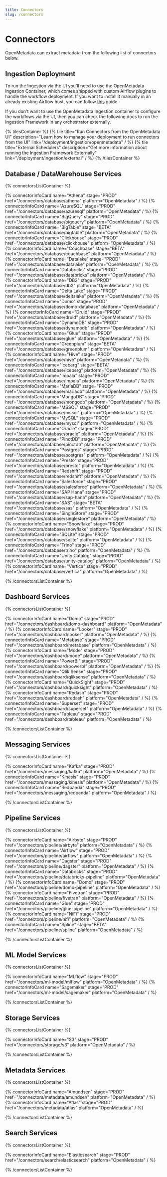 ```yaml
---
title: Connectors
slug: /connectors
---
```


# Connectors

OpenMetadata can extract metadata from the following list of connectors below.

## Ingestion Deployment

To run the Ingestion via the UI you'll need to use the OpenMetadata Ingestion Container, which comes shipped with
custom Airflow plugins to handle the workflow deployment. If you want to install it manually in an already existing
Airflow host, you can follow [this](/deployment/ingestion/openmetadata) guide.

If you don't want to use the OpenMetadata Ingestion container to configure the workflows via the UI, then you can check
the following docs to run the Ingestion Framework in any orchestrator externally.

{% tilesContainer %}
{% tile
    title="Run Connectors from the OpenMetadata UI"
    description="Learn how to manage your deployment to run connectors from the UI"
    link="/deployment/ingestion/openmetadata"
  / %}
{% tile
    title="External Schedulers"
    description="Get more information about running the Ingestion Framework Externally"
    link="/deployment/ingestion/external"
  / %}
{% /tilesContainer %}

## Database / DataWarehouse Services

{% connectorsListContainer %}

{% connectorInfoCard name="Athena" stage="PROD" href="/connectors/database/athena" platform="OpenMetadata" / %}
{% connectorInfoCard name="AzureSQL" stage="PROD" href="/connectors/database/azuresql" platform="OpenMetadata" / %}
{% connectorInfoCard name="BigQuery" stage="PROD" href="/connectors/database/bigquery" platform="OpenMetadata" / %}
{% connectorInfoCard name="BigTable" stage="BETA" href="/connectors/database/bigtable" platform="OpenMetadata" / %}
{% connectorInfoCard name="Clickhouse" stage="PROD" href="/connectors/database/clickhouse" platform="OpenMetadata" / %}
{% connectorInfoCard name="Couchbase" stage="BETA" href="/connectors/database/couchbase" platform="OpenMetadata" / %}
{% connectorInfoCard name="Datalake" stage="PROD" href="/connectors/database/datalake" platform="OpenMetadata" / %}
{% connectorInfoCard name="Databricks" stage="PROD" href="/connectors/database/databricks" platform="OpenMetadata" / %}
{% connectorInfoCard name="DB2" stage="PROD" href="/connectors/database/db2" platform="OpenMetadata" / %}
{% connectorInfoCard name="Delta Lake" stage="PROD" href="/connectors/database/deltalake" platform="OpenMetadata" / %}
{% connectorInfoCard name="Domo" stage="PROD" href="/connectors/database/domo-database" platform="OpenMetadata" / %}
{% connectorInfoCard name="Druid" stage="PROD" href="/connectors/database/druid" platform="OpenMetadata" / %}
{% connectorInfoCard name="DynamoDB" stage="PROD" href="/connectors/database/dynamodb" platform="OpenMetadata" / %}
{% connectorInfoCard name="Glue" stage="PROD" href="/connectors/database/glue" platform="OpenMetadata" / %}
{% connectorInfoCard name="Greenplum" stage="BETA" href="/connectors/database/greenplum" platform="OpenMetadata" / %}
{% connectorInfoCard name="Hive" stage="PROD" href="/connectors/database/hive" platform="OpenMetadata" / %}
{% connectorInfoCard name="Iceberg" stage="BETA" href="/connectors/database/iceberg" platform="OpenMetadata" / %}
{% connectorInfoCard name="Impala" stage="PROD" href="/connectors/database/impala" platform="OpenMetadata" / %}
{% connectorInfoCard name="MariaDB" stage="PROD" href="/connectors/database/mariadb" platform="OpenMetadata" / %}
{% connectorInfoCard name="MongoDB" stage="PROD" href="/connectors/database/mongodb" platform="OpenMetadata" / %}
{% connectorInfoCard name="MSSQL" stage="PROD" href="/connectors/database/mssql" platform="OpenMetadata" / %}
{% connectorInfoCard name="MySQL" stage="PROD" href="/connectors/database/mysql" platform="OpenMetadata" / %}
{% connectorInfoCard name="Oracle" stage="PROD" href="/connectors/database/oracle" platform="OpenMetadata" / %}
{% connectorInfoCard name="PinotDB" stage="PROD" href="/connectors/database/pinotdb" platform="OpenMetadata" / %}
{% connectorInfoCard name="Postgres" stage="PROD" href="/connectors/database/postgres" platform="OpenMetadata" / %}
{% connectorInfoCard name="Presto" stage="PROD" href="/connectors/database/presto" platform="OpenMetadata" / %}
{% connectorInfoCard name="Redshift" stage="PROD" href="/connectors/database/redshift" platform="OpenMetadata" / %}
{% connectorInfoCard name="Salesforce" stage="PROD" href="/connectors/database/salesforce" platform="OpenMetadata" / %}
{% connectorInfoCard name="SAP Hana" stage="PROD" href="/connectors/database/sap-hana" platform="OpenMetadata" / %}
{% connectorInfoCard name="SAS" stage="BETA" href="/connectors/database/sas" platform="OpenMetadata" / %}
{% connectorInfoCard name="SingleStore" stage="PROD" href="/connectors/database/singlestore" platform="OpenMetadata" / %}
{% connectorInfoCard name="Snowflake" stage="PROD" href="/connectors/database/snowflake" platform="OpenMetadata" / %}
{% connectorInfoCard name="SQLite" stage="PROD" href="/connectors/database/sqlite" platform="OpenMetadata" / %}
{% connectorInfoCard name="Trino" stage="PROD" href="/connectors/database/trino" platform="OpenMetadata" / %}
{% connectorInfoCard name="Unity Catalog" stage="PROD" href="/connectors/database/unity-catalog" platform="OpenMetadata" / %}
{% connectorInfoCard name="Vertica" stage="PROD" href="/connectors/database/vertica" platform="OpenMetadata" / %}

{% /connectorsListContainer %}

## Dashboard Services

{% connectorsListContainer %}

{% connectorInfoCard name="Domo" stage="PROD" href="/connectors/dashboard/domo-dashboard" platform="OpenMetadata" / %}
{% connectorInfoCard name="Looker" stage="PROD" href="/connectors/dashboard/looker" platform="OpenMetadata" / %}
{% connectorInfoCard name="Metabase" stage="PROD" href="/connectors/dashboard/metabase" platform="OpenMetadata" / %}
{% connectorInfoCard name="Mode" stage="PROD" href="/connectors/dashboard/mode" platform="OpenMetadata" / %}
{% connectorInfoCard name="PowerBI" stage="PROD" href="/connectors/dashboard/powerbi" platform="OpenMetadata" / %}
{% connectorInfoCard name="Qlik Sense" stage="PROD" href="/connectors/dashboard/qliksense" platform="OpenMetadata" / %}
{% connectorInfoCard name="QuickSight" stage="PROD" href="/connectors/dashboard/quicksight" platform="OpenMetadata" / %}
{% connectorInfoCard name="Redash" stage="PROD" href="/connectors/dashboard/redash" platform="OpenMetadata" / %}
{% connectorInfoCard name="Superset" stage="PROD" href="/connectors/dashboard/superset" platform="OpenMetadata" / %}
{% connectorInfoCard name="Tableau" stage="PROD" href="/connectors/dashboard/tableau" platform="OpenMetadata" / %}

{% /connectorsListContainer %}

## Messaging Services

{% connectorsListContainer %}

{% connectorInfoCard name="Kafka" stage="PROD" href="/connectors/messaging/kafka" platform="OpenMetadata" / %}
{% connectorInfoCard name="Kinesis" stage="PROD" href="/connectors/messaging/kinesis" platform="OpenMetadata" / %}
{% connectorInfoCard name="Redpanda" stage="PROD" href="/connectors/messaging/redpanda" platform="OpenMetadata" / %}

{% /connectorsListContainer %}

## Pipeline Services

{% connectorsListContainer %}

{% connectorInfoCard name="Airbyte" stage="PROD" href="/connectors/pipeline/airbyte" platform="OpenMetadata" / %}
{% connectorInfoCard name="Airflow" stage="PROD" href="/connectors/pipeline/airflow" platform="OpenMetadata" / %}
{% connectorInfoCard name="Dagster" stage="PROD" href="/connectors/pipeline/dagster" platform="OpenMetadata" / %}
{% connectorInfoCard name="Databricks" stage="PROD" href="/connectors/pipeline/databricks-pipeline" platform="OpenMetadata" / %}
{% connectorInfoCard name="Domo" stage="PROD" href="/connectors/pipeline/domo-pipeline" platform="OpenMetadata" / %}
{% connectorInfoCard name="Fivetran" stage="PROD" href="/connectors/pipeline/fivetran" platform="OpenMetadata" / %}
{% connectorInfoCard name="Glue" stage="PROD" href="/connectors/pipeline/glue-pipeline" platform="OpenMetadata" / %}
{% connectorInfoCard name="NiFi" stage="PROD" href="/connectors/pipeline/nifi" platform="OpenMetadata" / %}
{% connectorInfoCard name="Spline" stage="BETA" href="/connectors/pipeline/spline" platform="OpenMetadata" / %}

{% /connectorsListContainer %}


## ML Model Services

{% connectorsListContainer %}

{% connectorInfoCard name="MLflow" stage="PROD" href="/connectors/ml-model/mlflow" platform="OpenMetadata" / %}
{% connectorInfoCard name="Sagemaker" stage="PROD" href="/connectors/ml-model/sagemaker" platform="OpenMetadata" / %}

{% /connectorsListContainer %}

## Storage Services

{% connectorsListContainer %}

{% connectorInfoCard name="S3" stage="PROD" href="/connectors/storage/s3" platform="OpenMetadata" / %}

{% /connectorsListContainer %}


## Metadata Services

{% connectorsListContainer %}

{% connectorInfoCard name="Amundsen" stage="PROD" href="/connectors/metadata/amundsen" platform="OpenMetadata" / %}
{% connectorInfoCard name="Atlas" stage="PROD" href="/connectors/metadata/atlas" platform="OpenMetadata" / %}

{% /connectorsListContainer %}


## Search Services

{% connectorsListContainer %}

{% connectorInfoCard name="Elasticsearch" stage="PROD" href="/connectors/search/elasticsearch" platform="OpenMetadata" / %}

{% /connectorsListContainer %}
